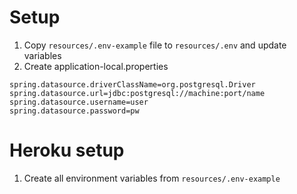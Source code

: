 # Setup

1. Copy `resources/.env-example` file to `resources/.env` and update variables
2. Create application-local.properties

```
spring.datasource.driverClassName=org.postgresql.Driver
spring.datasource.url=jdbc:postgresql://machine:port/name
spring.datasource.username=user
spring.datasource.password=pw
```

# Heroku setup

1. Create all environment variables from `resources/.env-example`
